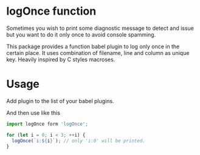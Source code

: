 # logOnce function

Sometimes you wish to print some diagnostic message to detect and issue
but you want to do it only once to avoid console spamming.

This package provides a function babel plugin to log only once in the certain
place. It uses combination of filename, line and column as unique key.
Heavily inspired by C styles macroses.

# Usage
Add plugin to the list of your babel plugins.

And then use like this
```javascript
import logOnce form 'logOnce';

for (let i = 0; i < 3; ++i) {
  logOnce(`i:${i}`); // only 'i:0' will be printed.
}
```
